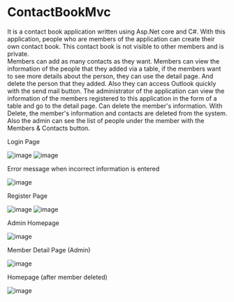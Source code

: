 # ContactBookMvc
It is a contact book application written using Asp.Net core and C#.
With this application, people who are members of the application can create their own contact book. 
This contact book is not visible to other members and is private. 	
Members can add as many contacts as they want. Members can view the information of the people that they added via a table, if the members want to see more details about the person, they can use the detail page. And delete the person that they added. 
Also they can access Outlook quickly with the send mail button. 
The administrator of the application can view the information of the members registered to this application in the form of a table and go to the detail page. 
Can delete the member's information. With Delete, the member's information and contacts are deleted from the system. Also the admin can see the list of people under the member with the Members & Contacts button.

Login Page 

![image](https://user-images.githubusercontent.com/74821649/190853265-dd616ee0-8c89-41cb-959a-ae733c1f20be.png)
![image](https://user-images.githubusercontent.com/74821649/190853267-738ec729-f698-4c0e-8d99-f81bee905bdb.png)

Error message when incorrect information is entered

![image](https://user-images.githubusercontent.com/74821649/190853317-f0e4bf9b-4d0a-4b6b-88d2-440ebc24ac5c.png)

Register Page

![image](https://user-images.githubusercontent.com/74821649/190853323-59c2d696-781f-4eac-a9d0-3c4f8d5934d6.png)
![image](https://user-images.githubusercontent.com/74821649/190853328-b1d06565-b685-4cc5-b3bf-58cc2d5a46a2.png)

Admin Homepage

![image](https://user-images.githubusercontent.com/74821649/190853342-d5fbf226-ebdb-4362-b9f3-e67c7b538b6e.png)

Member Detail Page (Admin)

![image](https://user-images.githubusercontent.com/74821649/190853354-7490716d-8299-461c-b49b-c13f08acd863.png)

Homepage (after member deleted)

![image](https://user-images.githubusercontent.com/74821649/190853365-96718c51-e769-4fd4-a057-b9e7f58b71b7.png)





